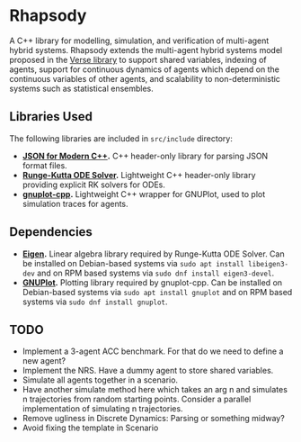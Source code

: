 # Rhapsody
A C++ library for modelling, simulation, and verification of multi-agent hybrid systems. Rhapsody extends the multi-agent hybrid systems model proposed in the [Verse library](https://github.com/AutoVerse-ai/Verse-library) to support shared variables, indexing of agents, support for continuous dynamics of agents which depend on the continuous variables of other agents, and scalability to non-deterministic systems such as statistical ensembles.

## Libraries Used

The following libraries are included in ``src/include`` directory:

* **[JSON for Modern C++](https://github.com/nlohmann/json).** C++ header-only library for parsing JSON format files.
* **[Runge-Kutta ODE Solver](https://github.com/davidrzs/Runge-Kutta-ODE-Solver/tree/master).** Lightweight C++ header-only library providing explicit RK solvers for ODEs.
* **[gnuplot-cpp](https://github.com/martinruenz/gnuplot-cpp).** Lightweight C++ wrapper for GNUPlot, used to plot simulation traces for agents.

## Dependencies

* **[Eigen](https://github.com/PX4/eigen).** Linear algebra library required by Runge-Kutta ODE Solver. Can be installed on Debian-based systems via ``sudo apt install libeigen3-dev`` and on RPM based systems via ``sudo dnf install eigen3-devel``.
* **[GNUPlot](http://www.gnuplot.info/).** Plotting library required by gnuplot-cpp. Can be installed on Debian-based systems via ``sudo apt install gnuplot`` and on RPM based systems via ``sudo dnf install gnuplot``.

## TODO
* Implement a 3-agent ACC benchmark. For that do we need to define a new agent?
* Implement the NRS. Have a dummy agent to store shared variables.
* Simulate all agents together in a scenario.
* Have another simulate method here which takes an arg n and simulates n trajectories from random starting points. Consider a parallel implementation of simulating n trajectories.
* Remove ugliness in Discrete Dynamics: Parsing or something midway?
* Avoid fixing the template in Scenario

